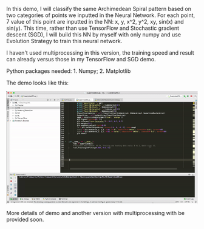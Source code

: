 In this demo, I will classify the same Archimedean Spiral pattern based on two categories of points we inputted
in the Neural Network. For each point, 7 value of this point are inputted in the NN: x, y, x^2, y^2, xy, sin(x) and sin(y).
This time, rather than use TensorFlow and Stochastic gradient descent (SGD), I will build this NN by myself with only numpy and use Evolution Strategy to train this neural network.

I haven't used multiprocessing in this version, the training speed and result can already versus those in my TensorFlow
and SGD demo.

Python packages needed: 1. Numpy; 2. Matplotlib

The demo looks like this:

<a><img src="Gifs&Images/SupervisedES.gif"></a>

More details of demo and another version with multiprocessing with be provided soon.
